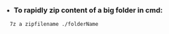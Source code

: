 * <h3> To rapidly zip content of a big folder in cmd:</h3>

```   7z a zipfilename ./folderName ```
